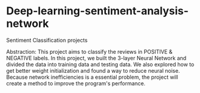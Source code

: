 # Deep-learning-sentiment-analysis-network
Sentiment Classification projects

Abstraction:
  This project aims to classify the reviews in POSITIVE & NEGATIVE labels. In this project, we built the 3-layer Neural Network and divided the data into training data and testing data. We also explored how to get better weight initialization and found a way to reduce neural noise. Because network inefficiencies is a essential problem, the project will create a method to improve the program's performance. 
